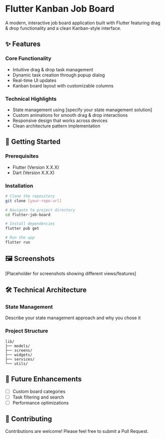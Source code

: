 # Flutter Kanban Job Board

A modern, interactive job board application built with Flutter featuring drag & drop functionality and a clean Kanban-style interface.

## ✨ Features

### Core Functionality
- Intuitive drag & drop task management
- Dynamic task creation through popup dialog
- Real-time UI updates
- Kanban board layout with customizable columns

### Technical Highlights
- State management using [specify your state management solution]
- Custom animations for smooth drag & drop interactions
- Responsive design that works across devices
- Clean architecture pattern implementation

## 🎯 Getting Started

### Prerequisites
- Flutter (Version X.X.X)
- Dart (Version X.X.X)

### Installation
```bash
# Clone the repository
git clone [your-repo-url]

# Navigate to project directory
cd flutter-job-board

# Install dependencies
flutter pub get

# Run the app
flutter run
```

## 🖼️ Screenshots

[Placeholder for screenshots showing different views/features]

## 🛠️ Technical Architecture

### State Management
Describe your state management approach and why you chose it

### Project Structure
```
lib/
├── models/
├── screens/
├── widgets/
├── services/
└── utils/
```

## 🚀 Future Enhancements
- [ ] Custom board categories
- [ ] Task filtering and search
- [ ] Performance optimizations

## 🤝 Contributing
Contributions are welcome! Please feel free to submit a Pull Request.


